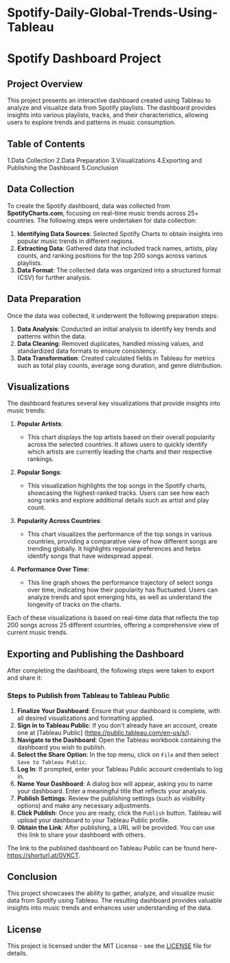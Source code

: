 # Spotify-Daily-Global-Trends-Using-Tableau
# Spotify Dashboard Project

## Project Overview
This project presents an interactive dashboard created using Tableau to analyze and visualize data from Spotify playlists. The dashboard provides insights into various playlists, tracks, and their characteristics, allowing users to explore trends and patterns in music consumption.

## Table of Contents
1.Data Collection
2.Data Preparation
3.Visualizations
4.Exporting and Publishing the Dashboard
5.Conclusion


## Data Collection
To create the Spotify dashboard, data was collected from **SpotifyCharts.com**, focusing on real-time music trends across 25+ countries. The following steps were undertaken for data collection:
1. **Identifying Data Sources**: Selected Spotify Charts to obtain insights into popular music trends in different regions.
2. **Extracting Data**: Gathered data that included track names, artists, play counts, and ranking positions for the top 200 songs across various playlists.
3. **Data Format**: The collected data was organized into a structured format (CSV) for further analysis.

## Data Preparation
Once the data was collected, it underwent the following preparation steps:
1. **Data Analysis**: Conducted an initial analysis to identify key trends and patterns within the data.
2. **Data Cleaning**: Removed duplicates, handled missing values, and standardized data formats to ensure consistency.
3. **Data Transformation**: Created calculated fields in Tableau for metrics such as total play counts, average song duration, and genre distribution.

## Visualizations
The dashboard features several key visualizations that provide insights into music trends:

1. **Popular Artists**:
   - This chart displays the top artists based on their overall popularity across the selected countries. It allows users to quickly identify which artists are currently leading the charts and their respective rankings.

2. **Popular Songs**:
   - This visualization highlights the top songs in the Spotify charts, showcasing the highest-ranked tracks. Users can see how each song ranks and explore additional details such as artist and play count.

3. **Popularity Across Countries**:
   - This chart visualizes the performance of the top songs in various countries, providing a comparative view of how different songs are trending globally. It highlights regional preferences and helps identify songs that have widespread appeal.

4. **Performance Over Time**:
   - This line graph shows the performance trajectory of select songs over time, indicating how their popularity has fluctuated. Users can analyze trends and spot emerging hits, as well as understand the longevity of tracks on the charts.

Each of these visualizations is based on real-time data that reflects the top 200 songs across 25 different countries, offering a comprehensive view of current music trends.

## Exporting and Publishing the Dashboard
After completing the dashboard, the following steps were taken to export and share it:
### Steps to Publish from Tableau to Tableau Public
1. **Finalize Your Dashboard**: Ensure that your dashboard is complete, with all desired visualizations and formatting applied.
2. **Sign in to Tableau Public**: If you don't already have an account, create one at [Tableau Public] (https://public.tableau.com/en-us/s/).
3. **Navigate to the Dashboard**: Open the Tableau workbook containing the dashboard you wish to publish.
4. **Select the Share Option**: In the top menu, click on `File` and then select `Save to Tableau Public`.
5. **Log In**: If prompted, enter your Tableau Public account credentials to log in.
6. **Name Your Dashboard**: A dialog box will appear, asking you to name your dashboard. Enter a meaningful title that reflects your analysis.
7. **Publish Settings**: Review the publishing settings (such as visibility options) and make any necessary adjustments.
8. **Click Publish**: Once you are ready, click the `Publish` button. Tableau will upload your dashboard to your Tableau Public profile.
9. **Obtain the Link**: After publishing, a URL will be provided. You can use this link to share your dashboard with others.

The link to the published dashboard on Tableau Public can be found here- https://shorturl.at/0VKCT.

## Conclusion
This project showcases the ability to gather, analyze, and visualize music data from Spotify using Tableau. The resulting dashboard provides valuable insights into music trends and enhances user understanding of the data.

## License
This project is licensed under the MIT License - see the [LICENSE](LICENSE) file for details.

